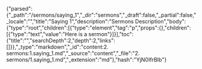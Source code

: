 {"parsed":{"_path":"/sermons/saying_1","_dir":"sermons","_draft":false,"_partial":false,"_locale":"","title":"Saying 1","description":"Sermons Description","body":{"type":"root","children":[{"type":"element","tag":"p","props":{},"children":[{"type":"text","value":"Here is a sermon"}]}],"toc":{"title":"","searchDepth":2,"depth":2,"links":[]}},"_type":"markdown","_id":"content:2. sermons:1.saying_1.md","_source":"content","_file":"2. sermons/1.saying_1.md","_extension":"md"},"hash":"YjN0IfrBIb"}